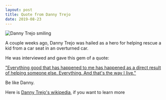 ```yaml
---
layout: post
title: Quote from Danny Trejo
date: 2019-08-23
---
```


<img src="{{site.baseurl}}/images/Danny_Trejo.jpg" alt="Danny Trejo smiling" />

A couple weeks ago, Danny Trejo was hailed as a hero for helping rescue a kid from a car seat in an overturned car.

He was interviewed and gave this gem of a quote:

<a href="https://abc7.com/actor-danny-trejo-helps-save-child-in-sylmar-car-crash/5451006/">"Everything good that has happened to me has happened as a direct result of helping someone else. Everything. And that's the way I live."</a>

Be like Danny.

 Here is <a href="https://en.wikipedia.org/wiki/Danny_Trejo">Danny Trejo's wikipedia</a>, if you want to learn more

